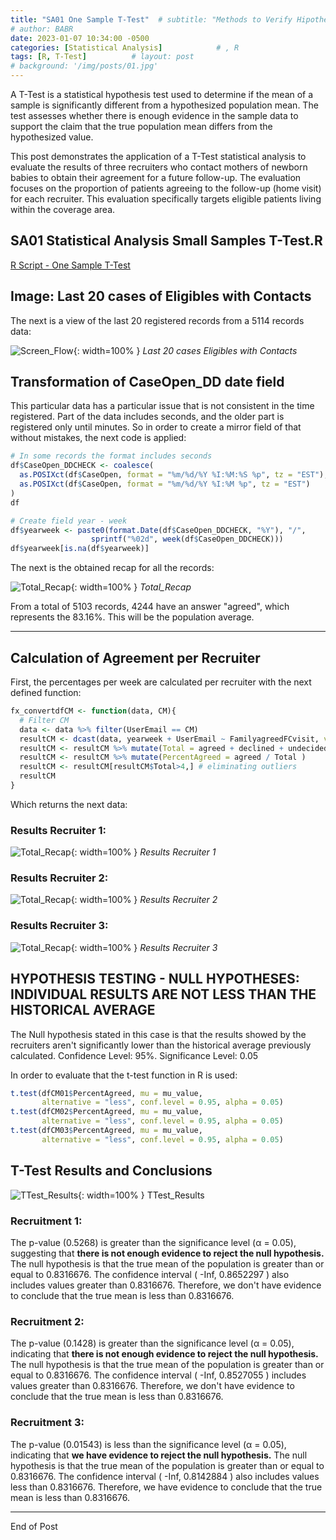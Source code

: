 ```yaml
---
title: "SA01 One Sample T-Test"  # subtitle: "Methods to Verify Hipothesis about samples vs populationsDescription of R Scripts for data processing."
# author: BABR
date: 2023-01-07 10:34:00 -0500
categories: [Statistical Analysis]            # , R
tags: [R, T-Test]          # layout: post
# background: '/img/posts/01.jpg'
---
```


A T-Test is a statistical hypothesis test used to determine if the mean of a sample is significantly different from a hypothesized population mean. The test assesses whether there is enough evidence in the sample data to support the claim that the true population mean differs from the hypothesized value.

This post demonstrates the application of a T-Test statistical analysis to evaluate the results of three recruiters who contact mothers of newborn babies to obtain their agreement for a future follow-up. The evaluation focuses on the proportion of patients agreeing to the follow-up (home visit) for each recruiter. This evaluation specifically targets eligible patients living within the coverage area.

## SA01 Statistical Analysis Small Samples T-Test.R

[R Script - One Sample T-Test](https://github.com/albarey33/Statistical_Analysis_R/blob/main/SA01%20One_Sample_T-Test%20FC_Recruitment.R)




<!--- #### Brief Description: --->



## Image: Last 20 cases of Eligibles with Contacts

The next is a view of the last 20 registered records from a 5114 records data:

![Screen_Flow](/images/Statistical/Tail_20cases.PNG){: width=100% }
_Last 20 cases Eligibles with Contacts_

## Transformation of CaseOpen_DD date field

This particular data has a particular issue that is not consistent in the time registered. Part of the data includes seconds, and the older part is registered only until minutes. So in order to create a mirror field of that without mistakes, the next code is applied:

```R
# In some records the format includes seconds 
df$CaseOpen_DDCHECK <- coalesce(
  as.POSIXct(df$CaseOpen, format = "%m/%d/%Y %I:%M:%S %p", tz = "EST"),
  as.POSIXct(df$CaseOpen, format = "%m/%d/%Y %I:%M %p", tz = "EST")
)
df

# Create field year - week
df$yearweek <- paste0(format.Date(df$CaseOpen_DDCHECK, "%Y"), "/", 
                  sprintf("%02d", week(df$CaseOpen_DDCHECK)))
df$yearweek[is.na(df$yearweek)]

```

The next is the obtained recap for all the records: 

![Total_Recap](/images/Statistical/Total_Recap.PNG){: width=100% }
_Total_Recap_

From a total of 5103 records, 4244 have an answer "agreed", which represents the 83.16%. This will be the population average.

___

## Calculation of Agreement per Recruiter

First, the percentages per week are calculated per recruiter with the next defined function: 

```R
fx_convertdfCM <- function(data, CM){
  # Filter CM
  data <- data %>% filter(UserEmail == CM)
  resultCM <- dcast(data, yearweek + UserEmail ~ FamilyagreedFCvisit, value.var = "n", fill = 0)
  resultCM <- resultCM %>% mutate(Total = agreed + declined + undecided + undetermined  )
  resultCM <- resultCM %>% mutate(PercentAgreed = agreed / Total )
  resultCM <- resultCM[resultCM$Total>4,] # eliminating outliers
  resultCM
}
```

Which returns the next data: 

### Results Recruiter 1: 

![Total_Recap](/images/Statistical/ResultsCM01.PNG){: width=100% }
_Results Recruiter 1_

### Results Recruiter 2: 

![Total_Recap](/images/Statistical/ResultsCM02.PNG){: width=100% }
_Results Recruiter 2_

### Results Recruiter 3: 

![Total_Recap](/images/Statistical/ResultsCM03.PNG){: width=100% }
_Results Recruiter 3_


## HYPOTHESIS TESTING - NULL HYPOTHESES: INDIVIDUAL RESULTS ARE NOT LESS THAN THE HISTORICAL AVERAGE

The Null hypothesis stated in this case is that the results showed by the recruiters aren't significantly lower than the historical average previously calculated. Confidence Level: 95%. Significance Level: 0.05

In order to evaluate that the t-test function in R is used: 

```R
t.test(dfCM01$PercentAgreed, mu = mu_value, 
       alternative = "less", conf.level = 0.95, alpha = 0.05)
t.test(dfCM02$PercentAgreed, mu = mu_value, 
       alternative = "less", conf.level = 0.95, alpha = 0.05)
t.test(dfCM03$PercentAgreed, mu = mu_value, 
       alternative = "less", conf.level = 0.95, alpha = 0.05)

```

## T-Test Results and Conclusions

![TTest_Results](/images/Statistical/TTest_Results.PNG){: width=100% }
TTest_Results

### Recruitment 1: 
The p-value (0.5268) is greater than the significance level (α = 0.05), suggesting that <b>there is not enough evidence to reject the null hypothesis.</b> The null hypothesis is that the true mean of the population is greater than or equal to 0.8316676. The confidence interval ( -Inf, 0.8652297 ) also includes values greater than 0.8316676. Therefore, we don't have evidence to conclude that the true mean is less than 0.8316676.

### Recruitment 2:
The p-value (0.1428) is greater than the significance level (α = 0.05), indicating that <b>there is not enough evidence to reject the null hypothesis.</b> The null hypothesis is that the true mean of the population is greater than or equal to 0.8316676. The confidence interval ( -Inf, 0.8527055 ) includes values greater than 0.8316676. Therefore, we don't have evidence to conclude that the true mean is less than 0.8316676.

### Recruitment 3:
The p-value (0.01543) is less than the significance level (α = 0.05), indicating that <b>we have evidence to reject the null hypothesis.</b> The null hypothesis is that the true mean of the population is greater than or equal to 0.8316676. The confidence interval ( -Inf, 0.8142884 ) also includes values less than 0.8316676. Therefore, we have evidence to conclude that the true mean is less than 0.8316676.



___

End of Post

